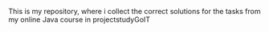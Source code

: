 This is my repository, where i collect the correct solutions for the tasks from my online Java course in project s t u d y G o I T 
 
 
